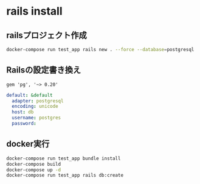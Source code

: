 
# rails install

## railsプロジェクト作成

```zsh
docker-compose run test_app rails new . --force --database=postgresql
```

## Railsの設定書き換え

```Gemfile
gem 'pg', '~> 0.20'
```

```yml:config/database.yml
default: &default
  adapter: postgresql
  encoding: unicode
  host: db
  username: postgres
  password:
```

## docker実行

```zsh
docker-compose run test_app bundle install
docker-compose build
docker-compose up -d
docker-compose run test_app rails db:create

```
